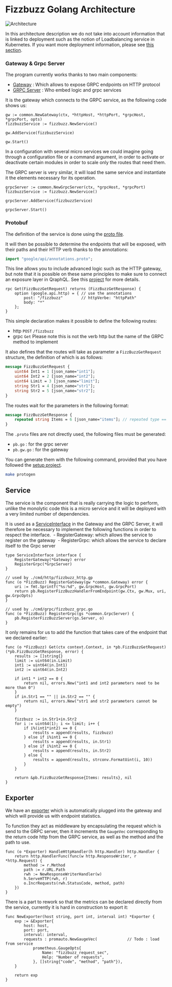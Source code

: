 # Fizzbuzz Golang Architecture

![Architecture](https://raw.github.com/reversTeam/fizzbuzz-golang/master/docs/assets/fizzbuzz-architecture.jpg)

In this architecture description we do not take into account information that is linked to deployment such as the notion of Loadbalancing service in Kubernetes. If you want more deployment information, please see [this section](https://github.com/reversTeam/fizzbuzz-golang/tree/master/docs/deployment.md).


### Gateway & Grpc Server

The program currently works thanks to two main components:
 - [Gateway](https://github.com/reversTeam/fizzbuzz-golang/tree/master/cmd/http/fizzbuzz_http.go) : Which allows to expose GRPC endpoints on HTTP protocol
 - [GRPC Server](https://github.com/reversTeam/fizzbuzz-golang/tree/master/cmd/grpc/fizzbuzz_grpc.go) : Who embed logic and grpc services


It is the gateway which connects to the GRPC service, as the following code shows us:
```golang
gw := common.NewGateway(ctx, *httpHost, *httpPort, *grpcHost, *grpcPort, opts)
fizzbuzzService := fizzbuzz.NewService()

gw.AddService(fizzbuzzService)

gw.Start()
```
In a configuration with several micro services we could imagine going through a configuration file or a command argument, in order to activate or deactivate certain modules in order to scale only the routes that need them.

The GRPC server is very similar, it will load the same service and instantiate it the elements necessary for its operation.
```golang
grpcServer := common.NewGrpcServer(ctx, *grpcHost, *grpcPort)
fizzbuzzService := fizzbuzz.NewService()

grpcServer.AddService(fizzbuzzService)

grpcServer.Start()
```

### Protobuf

The definition of the service is done using the [proto file](https://github.com/reversTeam/fizzbuzz-golang/tree/master/src/endpoin/fizzbuzz/protobuff/fizzbuzz.proto).

It will then be possible to determine the endpoints that will be exposed, with their paths and their HTTP verb thanks to the annotations:
```protobuf
import "google/api/annotations.proto";
```
This line allows you to include advanced logic such as the HTTP gateway, but note that it is possible on these same principles to make sure to connect an exposure layer in QraphQL. See this [project](https://github.com/google/rejoiner) for more details.
```
rpc Get(FizzBuzzGetRequest) returns (FizzBuzzGetResponse) {
	option (google.api.http) = { // use the annotations
		post: "/fizzbuzz"        // httpVerbe: "httpPath"
		body: "*"
	};
}
```
This simple declaration makes it possible to define the following routes:
 - http `POST` `/fizzbuzz`
 - grpc `Get` Please note this is not the verb http but the name of the GRPC method to implement

It also defines that the routes will take as parameter a `FizzBuzzGetRequest` structure, the definition of which is as follows:
```protobuf
message FizzBuzzGetRequest {
	uint64 Int1 = 1 [json_name="int1"];
	uint64 Int2 = 2 [json_name="int2"];
	uint64 Limit = 3 [json_name="limit"];
	string Str1 = 4 [json_name="str1"];
	string Str2 = 5 [json_name="str2"];
}
```

The routes wait for the parameters in the following format:
```protobuf
message FizzBuzzGetResponse {
	repeated string Items = 6 [json_name="items"]; // repeated type == []type
}
```

The `.proto` files are not directly used, the following files must be generated:
  - `pb.go` : for the grpc server
  - `pb.gw.go` : for the gateway

You can generate them with the following command, provided that you have followed the [setup project](https://github.com/reversTeam/fizzbuzz-golang/tree/master/docs/setup.md).
```bash
make protogen
```

## Service

The service is the component that is really carrying the logic to perform, unlike the monolytic code this is a micro service and it will be deployed with a very limited number of dependencies.

It is used as a [ServiceInterface](https://github.com/reversTeam/fizzbuzz-golang/tree/master/src/common/service.go) in the Gateway and the GRPC Server, it will therefore be necessary to implement the following functions in order to respect the interface.
 - RegisterGateway: which allows the service to register on the gateway
 - RegisterGrpc: which allows the service to declare itself to the Grpc server

```golang
type ServiceInterface interface {
	RegisterGateway(*Gateway) error
	RegisterGrpc(*GrpcServer)
}

// used by ./cmd/http/fizzbuzz_http.gp
func (o *FizzBuzz) RegisterGateway(gw *common.Gateway) error {
	uri := fmt.Sprintf("%s:%d", gw.GrpcHost, gw.GrpcPort)
	return pb.RegisterFizzBuzzHandlerFromEndpoint(gw.Ctx, gw.Mux, uri, gw.GrpcOpts)
}

// used by ./cmd/grpc/fizzbuzz_grpc.go
func (o *FizzBuzz) RegisterGrpc(gs *common.GrpcServer) {
	pb.RegisterFizzBuzzServer(gs.Server, o)
}
```

It only remains for us to add the function that takes care of the endpoint that we declared earlier:
```golang
func (o *FizzBuzz) Get(ctx context.Context, in *pb.FizzBuzzGetRequest) (*pb.FizzBuzzGetResponse, error) {
	results := []string{}
	limit := uint64(in.Limit)
	int1 := uint64(in.Int1)
	int2 := uint64(in.Int2)

	if int1 * int2 == 0 {
		return nil, errors.New("int1 and int2 parameters need to be more than 0")
	}
	if in.Str1 == "" || in.Str2 == "" {
		return nil, errors.New("str1 and str2 parameters cannot be empty")
	}

	fizzbuzz := in.Str1+in.Str2
	for i := uint64(1); i <= limit; i++ {
		if i%(int1*int2) == 0 {
			results = append(results, fizzbuzz)
		} else if i%int1 == 0 {
			results = append(results, in.Str1)
		} else if i%int2 == 0 {
			results = append(results, in.Str2)
		} else {
			results = append(results, strconv.FormatUint(i, 10))
		}
	}

	return &pb.FizzBuzzGetResponse{Items: results}, nil
}
```


## Exporter

We have an [exporter](https://github.com/reversTeam/fizzbuzz-golang/tree/master/src/common/exporter.go) which is automatically plugged into the gateway and which will provide us with endpoint statistics.

To function they act as middleware by encapsulating the request which is send to the GRPC server, then it increments the `GaugeVec` corresponding to the return code http from the GRPC service, as well as the method and the path to use.

```golang
func (o *Exporter) HandleHttpHandler(h http.Handler) http.Handler {
	return http.HandlerFunc(func(w http.ResponseWriter, r *http.Request) {
		method := r.Method
		path := r.URL.Path
		rwh := NewResponseWriterHandler(w)
		h.ServeHTTP(rwh, r)
		o.IncrRequests(rwh.StatusCode, method, path)
	})
}
```

There is a part to rework so that the metrics can be declared directly from the service, currently it is hard in construction to export it:
```golang
func NewExporter(host string, port int, interval int) *Exporter {
	exp := &Exporter{
		host: host,
		port: port,
		interval: interval,
		requests : promauto.NewGaugeVec(             // Todo : load from service
			prometheus.GaugeOpts{
				Name: "fizzbuzz_request_sec",
				Help: "Number of requests",
			}, []string{"code", "method", "path"}),
	}

	return exp
}
```
